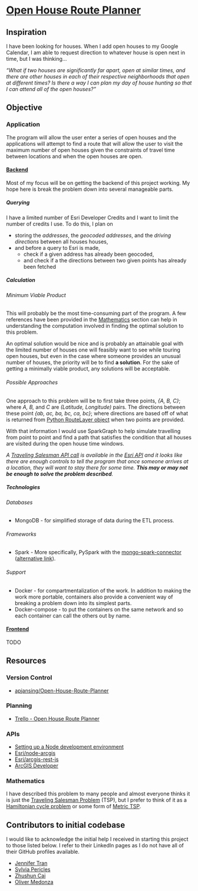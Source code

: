 # [Open House Route Planner](https://apjansing.github.io/Open-House-Route-Planner/)

## Inspiration
I have been looking for houses. When I add open houses to my Google Calendar, I am able to request direction to whatever house is open next in time, but I was thinking…

*“What if two houses are significantly far apart, open at similar times, and there are other houses in each of their respective neighborhoods that open at different times? Is there a way I can plan my day of house hunting so that I can attend all of the open houses?”*

## Objective
### Application
The program will allow the user enter a series of open houses and the applications will attempt to find a route that will allow the user to visit the maximum number of open houses given the constraints of travel time between locations and when the open houses are open.

#### [Backend](https://apjansing.github.io/Open-House-Route-Planner/backend/)
Most of my focus will be on getting the backend of this project working. My hope here is break the problem down into several manageable parts.

##### Querying
I have a limited number of Esri Developer Credits and I want to limit the number of credits I use. To do this, I plan on 
 * storing the _addresses_, the _geocoded addresses_, and the _driving directions_ between all houses houses,
 * and before a query to Esri is made, 
   * check if a given address has already been geocoded,
   * and check if a the directions between two given points has already been fetched

##### Calculation
###### Minimum Viable Product
This will probably be the most time-consuming part of the program. A few references have been provided in the [Mathematics](#Mathematics) section can help in understanding the computation involved in finding the optimal solution to this problem.

An optimal solution would be nice and is probably an attainable goal with the limited number of houses one will feasibly want to see while touring open houses, but even in the case where someone provides an unusual number of houses, the priority will be to find **a solution**. For the sake of getting a minimally viable product, any solutions will be acceptable.

###### Possible Approaches
One approach to this problem will be to first take three points, _{A, B, C}_; where _A, B,_ and _C_ are _(Latitude, Longitude)_ pairs. The directions between these point _{ab, ac, ba, bc, ca, bc}_; where directions are based off of what is returned from [Python RouteLayer object](https://developers.arcgis.com/python/guide/performing-route-analyses/#Drawing-the-result-route-on-a-web-map-as-a-layer) when two points are provided.

With that information I would use SparkGraph to help simulate travelling from point to point and find a path that satisfies the condition that all houses are visited during the open house time windows.

_A [Traveling Salesman API call](https://developers.arcgis.com/python/guide/performing-route-analyses/#Solving-the-traveling-salesperson-problem-(TSP)) is available in the [Esri API](http://resources.arcgis.com/EN/HELP/MAIN/10.2/index.html#/Route_analysis/004700000045000000/) and it looks like there are enough controls to tell the program that once someone arrives at a location, they will want to stay there for some time. **This may or may not be enough to solve the problem described**._

##### Technologies
###### Databases
 * MongoDB - for simplified storage of data during the ETL process.
###### Frameworks
 * Spark - More specifically, PySpark with the [mongo-spark-connector](https://docs.mongodb.com/spark-connector/master/python-api/) ([alternative link](https://www.mongodb.com/products/spark-connector)).
###### Support
 * Docker - for compartmentalization of the work. In addition to making the work more portable, containers also provide a convenient way of breaking a problem down into its simplest parts.
 * Docker-compose - to put the containers on the same network and so each container can call the others out by name.


#### [Frontend](https://apjansing.github.io/Open-House-Route-Planner/frontend/)
TODO


## Resources

### Version Control
* <a href="https://github.com/apjansing/Open-House-Route-Planner" target="_blank">apjansing/Open-House-Route-Planner</a>

### Planning
* <a href="https://trello.com/b/q1hinbru" target="_blank">Trello - Open House Route Planner</a>

### APIs
* <a href="https://developer.mozilla.org/en-US/docs/Learn/Server-side/Express_Nodejs/development_environment" target="_blank">Setting up a Node development environment</a>
* <a href="https://github.com/Esri/node-arcgis" target="_blank">Esri/node-arcgis</a>
* <a href="https://github.com/Esri/arcgis-rest-js" target="_blank">Esri/arcgis-rest-js</a>
* <a href="https://developers.arcgis.com/" target="_blank">ArcGIS Developer</a>

### Mathematics
I have described this problem to many people and almost everyone thinks it is just the <a href="https://www.wikiwand.com/en/Travelling\_salesman\_problem" target="_blank">Traveling Salesman Problem</a> (TSP), but I prefer to think of it as a <a href="https://www.wikiwand.com/en/Hamiltonian_path_problem" target="_blank">Hamiltonian cycle problem</a> or some form of <a href="https://www.wikiwand.com/en/Travelling_salesman_problem#/Metric_TSP" target="_blank">Metric TSP</a>.

## Contributors to initial codebase
I would like to acknowledge the initial help I received in starting this project to those listed below. I refer to their LinkedIn pages as I do not have all of their GitHub profiles available.
* <a href="https://www.linkedin.com/in/jennifertrantrinity/?lipi=urn%3Ali%3Apage%3Ad_flagship3_people_connections%3BWDMhsn3%2FS8%2BSVXTAQASRNg%3D%3D&licu=urn%3Ali%3Acontrol%3Ad_flagship3_people_connections-connection_profile" target="_blank">Jennifer Tran</a>
* <a href="https://www.linkedin.com/in/sylvia-pericles-753054a4/?lipi=urn%3Ali%3Apage%3Ad_flagship3_people_connections%3BWDMhsn3%2FS8%2BSVXTAQASRNg%3D%3D&licu=urn%3Ali%3Acontrol%3Ad_flagship3_people_connections-connection_profile" target="_blank">Sylvia Pericles</a>
* <a href="https://www.linkedin.com/in/zhushun-cai-bb4301114/?lipi=urn%3Ali%3Apage%3Ad_flagship3_people_connections%3BjKNSHhO3SYesa3pKPzhP6g%3D%3D&licu=urn%3Ali%3Acontrol%3Ad_flagship3_people_connections-connection_profile" target="_blank">Zhushun Cai</a>
* <a href="https://www.linkedin.com/in/oliver-medonza/?lipi=urn%3Ali%3Apage%3Ad_flagship3_people_connections%3BjKNSHhO3SYesa3pKPzhP6g%3D%3D&licu=urn%3Ali%3Acontrol%3Ad_flagship3_people_connections-connection_profile" target="_blank">Oliver Medonza</a>
